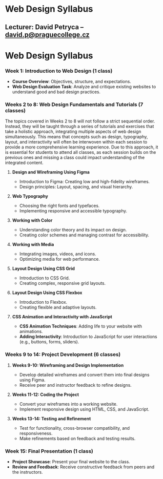 # Web Design Syllabus

## Lecturer: David Petryca – david.p@praguecollege.cz

# Web Design Syllabus
### Week 1: Introduction to Web Design (1 class)

- **Course Overview**: Objectives, structure, and expectations.
- **Web Design Evaluation Task**: Analyze and critique existing websites to understand good and bad design practices.

### Weeks 2 to 8: Web Design Fundamentals and Tutorials (7 classes)

The topics covered in Weeks 2 to 8 will not follow a strict sequential order. Instead, they will be taught through a series of tutorials and exercises that take a holistic approach, integrating multiple aspects of web design simultaneously. This means that concepts such as design, typography, layout, and interactivity will often be interwoven within each session to provide a more comprehensive learning experience. Due to this approach, it is essential for students to attend all classes, as each session builds on the previous ones and missing a class could impact understanding of the integrated content.

1. **Design and Wireframing Using Figma**
   - Introduction to Figma: Creating low and high-fidelity wireframes.
   - Design principles: Layout, spacing, and visual hierarchy.
   
2. **Web Typography**
   - Choosing the right fonts and typefaces.
   - Implementing responsive and accessible typography.
   
3. **Working with Color**
   - Understanding color theory and its impact on design.
   - Creating color schemes and managing contrast for accessibility.

4. **Working with Media**
   - Integrating images, videos, and icons.
   - Optimizing media for web performance.

5. **Layout Design Using CSS Grid**
   - Introduction to CSS Grid.
   - Creating complex, responsive grid layouts.

6. **Layout Design Using CSS Flexbox**
   - Introduction to Flexbox.
   - Creating flexible and adaptive layouts.

7. **CSS Animation and Interactivity with JavaScript**
   - **CSS Animation Techniques**: Adding life to your website with animations.
   - **Adding Interactivity**: Introduction to JavaScript for user interactions (e.g., buttons, forms, sliders).

### Weeks 9 to 14: Project Development (6 classes)

1. **Weeks 9-10: Wireframing and Design Implementation**
   - Develop detailed wireframes and convert them into final designs using Figma.
   - Receive peer and instructor feedback to refine designs.

2. **Weeks 11-12: Coding the Project**
   - Convert your wireframes into a working website.
   - Implement responsive design using HTML, CSS, and JavaScript.

3. **Weeks 13-14: Testing and Refinement**
   - Test for functionality, cross-browser compatibility, and responsiveness.
   - Make refinements based on feedback and testing results.

### Week 15: Final Presentation (1 class)

- **Project Showcase**: Present your final website to the class.
- **Review and Feedback**: Receive constructive feedback from peers and the instructors.
